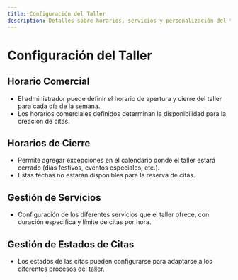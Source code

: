 ```yaml
---
title: Configuración del Taller
description: Detalles sobre horarios, servicios y personalización del taller.
---
```


# Configuración del Taller

## Horario Comercial
- El administrador puede definir el horario de apertura y cierre del taller para cada día de la semana.
- Los horarios comerciales definidos determinan la disponibilidad para la creación de citas.

## Horarios de Cierre
- Permite agregar excepciones en el calendario donde el taller estará cerrado (días festivos, eventos especiales, etc.).
- Estas fechas no estarán disponibles para la reserva de citas.

## Gestión de Servicios
- Configuración de los diferentes servicios que el taller ofrece, con duración específica y límite de citas por hora.

## Gestión de Estados de Citas
- Los estados de las citas pueden configurarse para adaptarse a los diferentes procesos del taller.
